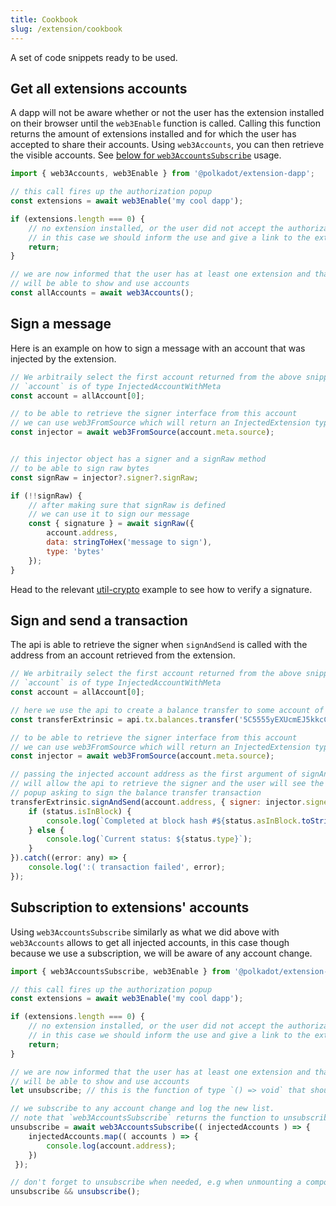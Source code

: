 ```yaml
---
title: Cookbook
slug: /extension/cookbook
---
```


A set of code snippets ready to be used.

## Get all extensions accounts

A dapp will not be aware whether or not the user has the extension installed on their browser until the `web3Enable` function is called.
Calling this function returns the amount of extensions installed and for which the user has accepted to share their accounts. Using `web3Accounts`, you can then retrieve the visible accounts. See [below for `web3AccountsSubscribe`](#subscription-to-extensions-accounts) usage.

```javascript
import { web3Accounts, web3Enable } from '@polkadot/extension-dapp';

// this call fires up the authorization popup
const extensions = await web3Enable('my cool dapp');

if (extensions.length === 0) {
    // no extension installed, or the user did not accept the authorization
    // in this case we should inform the use and give a link to the extension
    return;
}

// we are now informed that the user has at least one extension and that we
// will be able to show and use accounts
const allAccounts = await web3Accounts();
```

## Sign a message

Here is an example on how to sign a message with an account that was injected by the extension.

```javascript
// We arbitraily select the first account returned from the above snippet
// `account` is of type InjectedAccountWithMeta 
const account = allAccount[0];

// to be able to retrieve the signer interface from this account
// we can use web3FromSource which will return an InjectedExtension type
const injector = await web3FromSource(account.meta.source);


// this injector object has a signer and a signRaw method
// to be able to sign raw bytes
const signRaw = injector?.signer?.signRaw;

if (!!signRaw) {
    // after making sure that signRaw is defined
    // we can use it to sign our message
    const { signature } = await signRaw({
        account.address,
        data: stringToHex('message to sign'),
        type: 'bytes'
    });
}
```

Head to the relevant [util-crypto](/util-crypto/examples/verify-signature) example to see how to verify a signature.

## Sign and send a transaction

The api is able to retrieve the signer when `signAndSend` is called with the address from an account retrieved from the extension.

```javascript
// We arbitraily select the first account returned from the above snippet
// `account` is of type InjectedAccountWithMeta 
const account = allAccount[0];

// here we use the api to create a balance transfer to some account of a value of 12344
const transferExtrinsic = api.tx.balances.transfer('5C5555yEXUcmEJ5kkcCMvdZjUo7NGJiQJMS7vZXEeoMhj3VQ', 123456)

// to be able to retrieve the signer interface from this account
// we can use web3FromSource which will return an InjectedExtension type
const injector = await web3FromSource(account.meta.source);

// passing the injected account address as the first argument of signAndSend
// will allow the api to retrieve the signer and the user will see the extension
// popup asking to sign the balance transfer transaction
transferExtrinsic.signAndSend(account.address, { signer: injector.signer }, ({ status }) => {
    if (status.isInBlock) {
        console.log(`Completed at block hash #${status.asInBlock.toString()}`);
    } else {
        console.log(`Current status: ${status.type}`);
    }
}).catch((error: any) => {
    console.log(':( transaction failed', error);
});
```

## Subscription to extensions' accounts

Using `web3AccountsSubscribe` similarly as what we did above with `web3Accounts` allows to get all injected accounts, in this case though because we use a subscription, we will be aware of any account change.

```javascript
import { web3AccountsSubscribe, web3Enable } from '@polkadot/extension-dapp';

// this call fires up the authorization popup
const extensions = await web3Enable('my cool dapp');

if (extensions.length === 0) {
    // no extension installed, or the user did not accept the authorization
    // in this case we should inform the use and give a link to the extension
    return;
}

// we are now informed that the user has at least one extension and that we
// will be able to show and use accounts
let unsubscribe; // this is the function of type `() => void` that should be called to unsubscribe

// we subscribe to any account change and log the new list.
// note that `web3AccountsSubscribe` returns the function to unsubscribe
unsubscribe = await web3AccountsSubscribe(( injectedAccounts ) => { 
    injectedAccounts.map(( accounts ) => {
        console.log(account.address);
    })
 });

// don't forget to unsubscribe when needed, e.g when unmounting a component
unsubscribe && unsubscribe();
```
